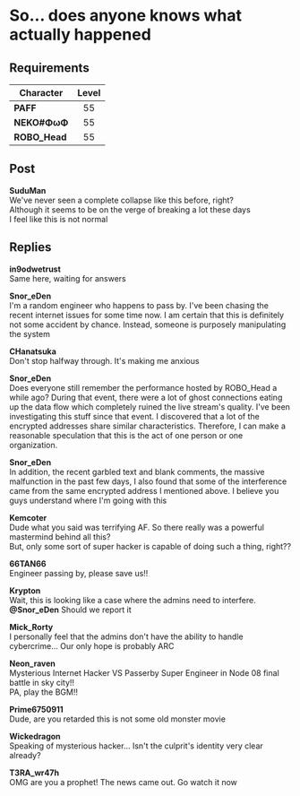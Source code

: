 # So... does anyone knows what actually happened
## Requirements
|  Character  |Level|
|-------------|:---:|
|**PAFF**     | 55  |
|**NEKO#ΦωΦ** | 55  |
|**ROBO_Head**| 55  |

## Post
**SuduMan**<br>
We've never seen a complete collapse like this before, right?<br>
Although it seems to be on the verge of breaking a lot these days<br>
I feel like this is not normal
## Replies
**in9odwetrust**<br>
Same here, waiting for answers

**Snor_eDen**<br>
I'm a random engineer who happens to pass by. I've been chasing the recent internet issues for some time now. I am certain that this is definitely not some accident by chance. Instead, someone is purposely manipulating the system

**CHanatsuka**<br>
Don't stop halfway through. It's making me anxious

**Snor_eDen**<br>
Does everyone still remember the performance hosted by ROBO\_Head a while ago? During that event, there were a lot of ghost connections eating up the data flow which completely ruined the live stream's quality. I've been investigating this stuff since that event. I discovered that a lot of the encrypted addresses share similar characteristics. Therefore, I can make a reasonable speculation that this is the act of one person or one organization.

**Snor_eDen**<br>
In addition, the recent garbled text and blank comments, the massive malfunction in the past few days, I also found that some of the interference came from the same encrypted address I mentioned above. I believe you guys understand where I'm going with this

**Kemcoter**<br>
Dude what you said was terrifying AF. So there really was a powerful mastermind behind all this?<br>
But, only some sort of super hacker is capable of doing such a thing, right??

**66TAN66**<br>
Engineer passing by, please save us!!

**Krypton**<br>
Wait, this is looking like a case where the admins need to interfere. **@Snor\_eDen** Should we report it

**Mick_Rorty**<br>
I personally feel that the admins don't have the ability to handle cybercrime... Our only hope is probably ARC

**Neon_raven**<br>
Mysterious Internet Hacker VS Passerby Super Engineer in Node 08 final battle in sky city!!<br>
PA, play the BGM!!

**Prime6750911**<br>
Dude, are you retarded this is not some old monster movie

**Wickedragon**<br>
Speaking of mysterious hacker... Isn't the culprit's identity very clear already?

**T3RA_wr47h**<br>
OMG are you a prophet! The news came out. Go watch it now

